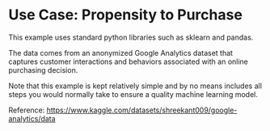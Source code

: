 # Use Case: Propensity to Purchase

This example uses standard python libraries such as sklearn and pandas. 

The data comes from an anonymized Google Analytics dataset that captures customer interactions and behaviors associated with an online purchasing decision.

Note that this example is kept relatively simple and by no means includes all steps you would normally take to ensure a quality machine learning model.

Reference: https://www.kaggle.com/datasets/shreekant009/google-analytics/data